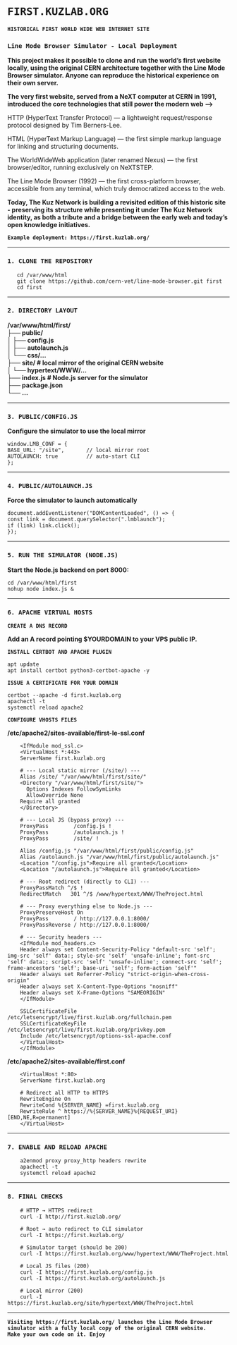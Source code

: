 
# **`FIRST.KUZLAB.ORG`**  
**`HISTORICAL FIRST WORLD WIDE WEB INTERNET SITE`**

### **`Line Mode Browser Simulator - Local Deployment`**

**This project makes it possible to clone and run the world’s first website locally, using the original CERN architecture together with the Line Mode Browser simulator. Anyone can reproduce the historical experience on their own server.**

**The very first website, served from a NeXT computer at CERN in 1991, introduced the core technologies that still power the modern web -->**

HTTP (HyperText Transfer Protocol) — a lightweight request/response protocol designed by Tim Berners-Lee.

HTML (HyperText Markup Language) — the first simple markup language for linking and structuring documents.

The WorldWideWeb application (later renamed Nexus) — the first browser/editor, running exclusively on NeXTSTEP.

The Line Mode Browser (1992) — the first cross-platform browser, accessible from any terminal, which truly democratized access to the web.  


**Today, The Kuz Network is building a revisited edition of this historic site - preserving its structure while presenting it under The Kuz Network identity, as both a tribute and a bridge between the early web and today’s open knowledge initiatives.**

**`Example deployment: https://first.kuzlab.org/`**  

---
### **`1. CLONE THE REPOSITORY`**

       cd /var/www/html 
       git clone https://github.com/cern-vet/line-mode-browser.git first 
       cd first 

---
### **`2. DIRECTORY LAYOUT`**

**/var/www/html/first/   
├── public/   
│   ├── config.js   
│   ├── autolaunch.js   
│   └── css/…   
├── site/                # local mirror of the original CERN website   
│   └── hypertext/WWW/…  
├── index.js             # Node.js server for the simulator   
├── package.json   
└── …**  

---
### **`3. PUBLIC/CONFIG.JS`**

**Configure the simulator to use the local mirror**

    window.LMB_CONF = {
    BASE_URL: "/site",       // local mirror root
    AUTOLAUNCH: true         // auto-start CLI
    };  
    
---
### **`4. PUBLIC/AUTOLAUNCH.JS`** 

**Force the simulator to launch automatically**

    document.addEventListener("DOMContentLoaded", () => {
    const link = document.querySelector(".lmblaunch");
    if (link) link.click();
    });  
    
---
### **`5. RUN THE SIMULATOR (NODE.JS)`**

**Start the Node.js backend on port 8000:**

    cd /var/www/html/first
    nohup node index.js &

---
### **`6. APACHE VIRTUAL HOSTS`**

**`CREATE A DNS RECORD`**

**Add an A record pointing $YOURDOMAIN to your VPS public IP.**  

**`INSTALL CERTBOT AND APACHE PLUGIN`**  

    apt update
    apt install certbot python3-certbot-apache -y  

**`ISSUE A CERTIFICATE FOR YOUR DOMAIN`**  

    certbot --apache -d first.kuzlab.org  
    apachectl -t
    systemctl reload apache2  

**`CONFIGURE VHOSTS FILES`**  

**/etc/apache2/sites-available/first-le-ssl.conf**
        
        <IfModule mod_ssl.c>
        <VirtualHost *:443>
        ServerName first.kuzlab.org

        # --- Local static mirror (/site/) ---
        Alias /site/ "/var/www/html/first/site/"
        <Directory "/var/www/html/first/site/">
          Options Indexes FollowSymLinks
          AllowOverride None
        Require all granted
        </Directory>

        # --- Local JS (bypass proxy) ---
        ProxyPass        /config.js !
        ProxyPass        /autolaunch.js !
        ProxyPass        /site/ !

        Alias /config.js "/var/www/html/first/public/config.js"
        Alias /autolaunch.js "/var/www/html/first/public/autolaunch.js"
        <Location "/config.js">Require all granted</Location>
        <Location "/autolaunch.js">Require all granted</Location>

        # --- Root redirect (directly to CLI) ---
        ProxyPassMatch ^/$ !
        RedirectMatch   301 ^/$ /www/hypertext/WWW/TheProject.html

        # --- Proxy everything else to Node.js ---
        ProxyPreserveHost On
        ProxyPass        / http://127.0.0.1:8000/
        ProxyPassReverse / http://127.0.0.1:8000/

        # --- Security headers ---
        <IfModule mod_headers.c>
        Header always set Content-Security-Policy "default-src 'self'; img-src 'self' data:; style-src 'self' 'unsafe-inline'; font-src 'self' data:; script-src 'self' 'unsafe-inline'; connect-src 'self'; frame-ancestors 'self'; base-uri 'self'; form-action 'self'"
        Header always set Referrer-Policy "strict-origin-when-cross-origin"
        Header always set X-Content-Type-Options "nosniff"
        Header always set X-Frame-Options "SAMEORIGIN"
        </IfModule>

        SSLCertificateFile /etc/letsencrypt/live/first.kuzlab.org/fullchain.pem
        SSLCertificateKeyFile /etc/letsencrypt/live/first.kuzlab.org/privkey.pem
        Include /etc/letsencrypt/options-ssl-apache.conf
        </VirtualHost>
        </IfModule>


 **/etc/apache2/sites-available/first.conf**

        <VirtualHost *:80>
        ServerName first.kuzlab.org

        # Redirect all HTTP to HTTPS
        RewriteEngine On
        RewriteCond %{SERVER_NAME} =first.kuzlab.org
        RewriteRule ^ https://%{SERVER_NAME}%{REQUEST_URI} [END,NE,R=permanent]
        </VirtualHost>

---
### **`7. ENABLE AND RELOAD APACHE`**

        a2enmod proxy proxy_http headers rewrite
        apachectl -t
        systemctl reload apache2

---
### **`8. FINAL CHECKS`**

        # HTTP → HTTPS redirect
        curl -I http://first.kuzlab.org/

        # Root → auto redirect to CLI simulator
        curl -I https://first.kuzlab.org/

        # Simulator target (should be 200)
        curl -I https://first.kuzlab.org/www/hypertext/WWW/TheProject.html

        # Local JS files (200)
        curl -I https://first.kuzlab.org/config.js
        curl -I https://first.kuzlab.org/autolaunch.js

        # Local mirror (200)
        curl -I https://first.kuzlab.org/site/hypertext/WWW/TheProject.html  
         
---
**`Visiting https://first.kuzlab.org/ launches the Line Mode Browser simulator with a fully local copy of the original CERN website.`**
<br>
**`Make your own code on it. Enjoy`**  

